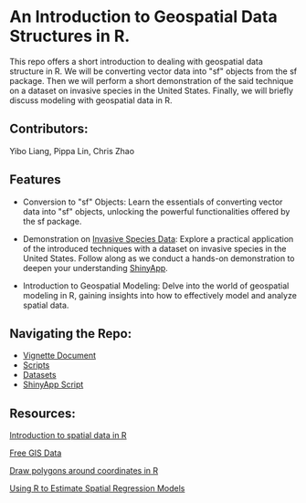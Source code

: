# An Introduction to Geospatial Data Structures in R.

This repo offers a short introduction to dealing with geospatial data structure in R. We will be converting vector data into "sf" objects from the sf package. Then we will perform a short demonstration of the said technique on a dataset on invasive species in the United States. Finally, we will briefly discuss modeling with geospatial data in R.

## Contributors:

Yibo Liang, Pippa Lin, Chris Zhao

## Features

- Conversion to "sf" Objects: Learn the essentials of converting vector data into "sf" objects, unlocking the powerful functionalities offered by the sf package.

- Demonstration on [Invasive Species Data](https://www.kaggle.com/datasets/lazaro97/biological-invasions): Explore a practical application of the introduced techniques with a dataset on invasive species in the United States. Follow along as we conduct a hands-on demonstration to deepen your understanding [ShinyApp](https://yibster.shinyapps.io/gisshinyapp/).

- Introduction to Geospatial Modeling: Delve into the world of geospatial modeling in R, gaining insights into how to effectively model and analyze spatial data.

## Navigating the Repo:

- [Vignette Document](https://github.com/PSTAT197-F23/vignette-geospatialDataStructure/blob/main/vignette.html)
- [Scripts](https://github.com/PSTAT197-F23/vignette-geospatialDataStructure/tree/main/scripts)
- [Datasets](https://github.com/PSTAT197-F23/vignette-geospatialDataStructure/tree/main/data)
- [ShinyApp Script](https://github.com/PSTAT197-F23/vignette-geospatialDataStructure/tree/main/GISshinyApp)

## Resources:

[Introduction to spatial data in R](https://cengel.github.io/R-spatial/intro.html)

[Free GIS Data](https://freegisdata.rtwilson.com/)

[Draw polygons around coordinates in R](https://stackoverflow.com/questions/69638192/draw-polygons-around-coordinates-in-r)

[Using R to Estimate Spatial Regression Models](https://apwheele.github.io/Class_CrimeMapping/08_Tutorial_R_SpatRegression.html)
